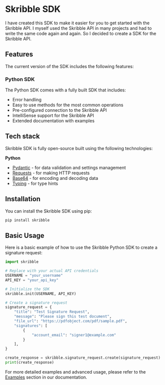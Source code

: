 # Skribble SDK

I have created this SDK to make it easier for you to get started with the Skribble API. I myself used the Skribble API in many projects and had to write the same code again and again. So I decided to create a SDK for the Skribble API.

## Features
The current version of the SDK includes the following features:

### **Python SDK**
The Python SDK comes with a fully built SDK that includes:

- Error handling
- Easy to use methods for the most common operations
- Pre-configured connection to the Skribble API
- IntelliSense support for the Skribble API
- Extended documentation with examples

## Tech stack

Skribble SDK is fully open-source built using the following technologies:

**Python**

- [Pydantic](https://pydantic-docs.helpmanual.io/) - for data validation and settings management
- [Requests](https://docs.python-requests.org/en/latest/) - for making HTTP requests
- [Base64](https://docs.python.org/3/library/base64.html) - for encoding and decoding data
- [Typing](https://docs.python.org/3/library/typing.html) - for type hints

## Installation

You can install the Skribble SDK using pip:

```bash
pip install skribble
```

## Basic Usage

Here is a basic example of how to use the Skribble Python SDK to create a signature request:

```python
import skribble

# Replace with your actual API credentials
USERNAME = "your_username"
API_KEY = "your_api_key"

# Initialize the SDK
skribble.init(USERNAME, API_KEY)

# Create a signature request
signature_request = {
    "title": "Test Signature Request",
    "message": "Please sign this test document",
    "file_url": "https://pdfobject.com/pdf/sample.pdf",
    "signatures": [
        {
            "account_email": "signer1@example.com"
        }
    ],
}

create_response = skribble.signature_request.create(signature_request)
print(create_response)
```

For more detailed examples and advanced usage, please refer to the [Examples](../docs/documentation/python/examples.mdx) section in our documentation.